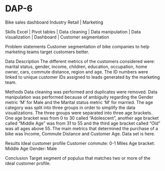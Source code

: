 # DAP-6
Bike sales dashboard 
Industry
Retail | Marketing

Skills
Excel | Pivot tables | Data cleaning | Data manipulation | Data visualization | Dashboard | Customer segmentation

Problem statements
Customer segmentation of bike companies  to help marketing teams target customers better. 

Data Description
The different metrics of the customers considered were:  marital status, gender, income, children, education, occupation, home owner, cars, commute distance, region and age. The ID numbers were linked to unique customer IDs assigned to leads generated by the marketing team. 

Methods
Data cleaning was performed and duplicates were removed. Data manipulation was performed because of ambiguity regarding the Gender metric ‘M’ for Male and the Marital status metric ‘M’ for married. The age category was split into three groups in order to simplify the data visualizations. The three groups were separated into three age brackets. One age bracket was from 0 to 30 called “Adolescent”, another age bracket called “Middle Age” was from 31 to 55 and the third age bracket called “Old” was all ages above 55. The main metrics that determined the purchase of a bike was Income, Commute Distance and Customer Age. Data set is here. 

Results
Ideal customer profile
Customer commute: 0-1 Miles
Age bracket: Middle Age 
Gender: Male

Conclusion
Target segment of populus that matches two or more of the ideal customer profile. 
